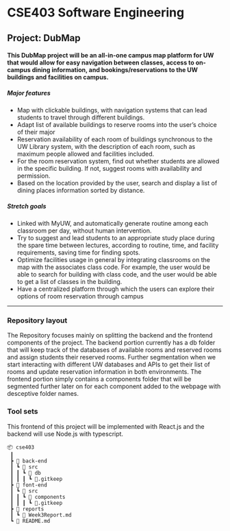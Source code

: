 # CSE403 Software Engineering

## Project: DubMap

#### This DubMap project will be an all-in-one campus map platform for UW that would allow for easy navigation between classes, access to on-campus dining information, and bookings/reservations to the UW buildings and facilities on campus.

##### Major features

- Map with clickable buildings, with navigation systems that can lead students to travel through different buildings.
- Adapt list of available buildings to reserve rooms into the user’s choice of their major
- Reservation availability of each room of buildings synchronous to the UW Library system, with the description of each room, such as maximum people allowed and facilities included.
- For the room reservation system, find out whether students are allowed in the specific building. If not, suggest rooms with availability and permission.
- Based on the location provided by the user, search and display a list of dining places information sorted by distance.

##### Stretch goals

- Linked with MyUW, and automatically generate routine among each classroom per day, without human intervention.
- Try to suggest and lead students to an appropriate study place during the spare time between lectures, according to routine, time, and facility requirements, saving time for finding spots.
- Optimize facilities usage in general by integrating classrooms on the map with the
associates class code. For example, the user would be able to search for building with
class code, and the user would be able to get a list of classes in the building.
- Have a centralized platform through which the users can explore their options of room reservation through campus



---

### Repository layout
The Repository focuses mainly on splitting the backend and the frontend components of the project. The backend portion currently has a db folder that will keep track of the databases of available rooms and reserved rooms and assign students their reserved rooms. Further segmentation when we start interacting with different UW databases and APIs to get their list of rooms and update reservation information in both environments. The frontend portion simply contains a components folder that will be segmented further later on for each component added to the webpage with desceptive folder names.

### Tool sets
This frontend of this project will be implemented with React.js and the backend will use Node.js with typescript.

```
📦 cse403
 ┃
 ┣ 📂 back-end
 ┃ ┗ 📂 src
 ┃ ┃ ┗ 📂 db
 ┃ ┃ ┃ ┗ 📜.gitkeep
 ┣ 📂 font-end
 ┃ ┗ 📂 src
 ┃ ┃ ┗ 📂 components
 ┃ ┃ ┃ ┗ 📜.gitkeep
 ┣ 📂 reports
 ┃ ┗ 📜 Week3Report.md
 ┗ 📜 README.md
```
